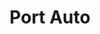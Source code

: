 ---
templateKey: 'home-page'
title: Port Auto
meta_title: Home | Port Auto
meta_description: >-
  Cum sociis natoque penatibus et magnis dis parturient montes, nascetur
  ridiculus mus. Aenean eu leo quam. Pellentesque ornare sem lacinia quam
  venenatis vestibulum. Sed posuere consectetur est at lobortis. Cras mattis
  consectetur purus sit amet fermentum.
heading: Welcome!
description: >-
  Choose your car and let us handle the rest.

  All you need to do is get in touch with us with your choice of car and we will buy the car for you, deal with all the administrative duties, handle your car with care and carefully ship it to your nearest port.
offerings:
  blurbs:
    - image: /icons/car.png
      header: INVENTORY
      text: >
        Choose from a wide variety of cars listed on our online inventory for export
    - image: /icons/hand-shake.png
      header: BROKERAGE
      text: >
        If the car you are interested is only located on another website in the USA, we can help you with the purchase, export and shipping
    - image: /icons/logistics-delivery-truck-in-movement.png
      header: LOGISTICS
      text: >
        Interested exclusively in shipping services? Take advantage of our lowest cost shipping deals
    - image: /icons/responsive_1.png
      header: DEALER LISTINGS
      text: >
        Register with Port Auto to sell and export your car inventory
testimonials:
  - author: Vaibhav Sharma
    quote: >-
      Donec scelerisque magna nec condimentum porttitor. Aliquam vel diam sed diam luctus pretium. 
      Sed quis egestas libero. Vestibulum nec venenatis ligula. 
  - author: Subarashi San
    quote: >-
      Fusce porttitor vulputate enim, nec blandit magna gravida et. Etiam et dignissim ligula. 
      Lorem ipsum dolor sit amet, consectetur adipiscing elit.
brands:
  items:
    - image: /img/brands/car_logo_PNG1640_audi.png
    - image: /img/brands/car_logo_PNG1641_bmw.png
    - image: /img/brands/car_logo_PNG1665_toyota.png
    - image: /img/brands/car_logo_PNG1654_mazda.png
    - image: /img/brands/car_logo_PNG1643_honda.png
    - image: /img/brands/car_logo_PNG1646_infiniti.png
    - image: /img/brands/car_logo_PNG1655_mercedes.png
    - image: /img/brands/car_logo_PNG1658_nissan.png
    - image: /img/brands/car_logo_PNG1666_ford.png
    - image: /img/brands/car_logo_PNG1668_volvo.png
    - image: /img/brands/car_logo_PNG1667_VW.png
    - image: /img/brands/car_logo_PNG1669_subaru.png
---
